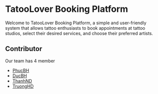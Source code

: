 # TatooLover Booking Platform

Welcome to TatooLover Booking Platform, a simple and user-friendly system that allows tattoo enthusiasts to book appointments at tattoo studios, select their desired services, and choose their preferred artists.

## Contributor

Our team has 4 member

- [PhucBH](https://github.com/maotou-spy)
- [DucBH](https://github.com/baemgao)
- [ThanhND](https://github.com/slowbut-sure)
- [TruongHD](https://github.com/boybybame123)
